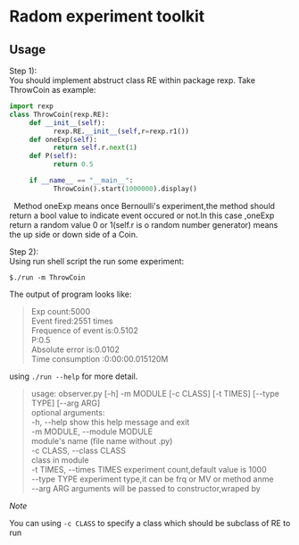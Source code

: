 # Radom experiment toolkit
## Usage
Step 1):  
You should implement abstruct class RE within package rexp.
    Take ThrowCoin as example:
```python
import rexp
class ThrowCoin(rexp.RE):
     def __init__(self):
           rexp.RE.__init__(self,r=rexp.r1())
     def oneExp(self):
           return self.r.next(1)
     def P(self):
           return 0.5

     if __name__ == "__main__":
           ThrowCoin().start(1000000).display()
```
&nbsp;&nbsp;Method oneExp means once Bernoulli's experiment,the method  should return a bool value to indicate event occured or not.In this case ,oneExp return a random value 0 or 1(self.r is o random number generator) means the up side or down side of a Coin.

Step 2):  
Using run shell script the run some experiment:
```
$./run -m ThrowCoin
```
The output of program looks like:
>Exp count:5000  
Event  fired:2551 times  
Frequence of event is:0.5102  
P:0.5  
Absolute error is:0.0102  
Time consumption :0:00:00.015120M
    
using `./run --help` for more detail.
>usage: observer.py [-h] -m MODULE [-c CLASS] [-t TIMES] [--type TYPE] [--arg ARG]  
optional arguments:  
-h, --help            show this help message and exit  
-m MODULE, --module MODULE  
            module's name (file name without .py)  
-c CLASS, --class CLASS  
            class in module  
-t TIMES, --times TIMES
                        experiment count,default value is 1000  
--type TYPE           experiment type,it can be frq or MV or method anme  
--arg ARG             arguments will be passed to constructor,wraped by 
  
  *Note*  
  
  You can using `-c CLASS` to specify a class which should be subclass of RE to run






